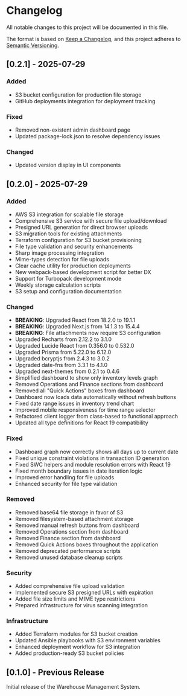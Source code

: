 # Changelog

All notable changes to this project will be documented in this file.

The format is based on [Keep a Changelog](https://keepachangelog.com/en/1.0.0/),
and this project adheres to [Semantic Versioning](https://semver.org/spec/v2.0.0.html).

## [0.2.1] - 2025-07-29

### Added
- S3 bucket configuration for production file storage
- GitHub deployments integration for deployment tracking

### Fixed
- Removed non-existent admin dashboard page
- Updated package-lock.json to resolve dependency issues

### Changed
- Updated version display in UI components

## [0.2.0] - 2025-07-29

### Added
- AWS S3 integration for scalable file storage
- Comprehensive S3 service with secure file upload/download
- Presigned URL generation for direct browser uploads
- S3 migration tools for existing attachments
- Terraform configuration for S3 bucket provisioning
- File type validation and security enhancements
- Sharp image processing integration
- Mime-types detection for file uploads
- Clear cache utility for production deployments
- New webpack-based development script for better DX
- Support for Turbopack development mode
- Weekly storage calculation scripts
- S3 setup and configuration documentation

### Changed
- **BREAKING**: Upgraded React from 18.2.0 to 19.1.1
- **BREAKING**: Upgraded Next.js from 14.1.3 to 15.4.4
- **BREAKING**: File attachments now require S3 configuration
- Upgraded Recharts from 2.12.2 to 3.1.0
- Upgraded Lucide React from 0.356.0 to 0.532.0
- Upgraded Prisma from 5.22.0 to 6.12.0
- Upgraded bcryptjs from 2.4.3 to 3.0.2
- Upgraded date-fns from 3.3.1 to 4.1.0
- Upgraded next-themes from 0.2.1 to 0.4.6
- Simplified dashboard to show only inventory levels graph
- Removed Operations and Finance sections from dashboard
- Removed all "Quick Actions" boxes from dashboard
- Dashboard now loads data automatically without refresh buttons
- Fixed date range issues in inventory trend chart
- Improved mobile responsiveness for time range selector
- Refactored client logger from class-based to functional approach
- Updated all type definitions for React 19 compatibility

### Fixed
- Dashboard graph now correctly shows all days up to current date
- Fixed unique constraint violations in transaction ID generation
- Fixed SWC helpers and module resolution errors with React 19
- Fixed month boundary issues in date iteration logic
- Improved error handling for file uploads
- Enhanced security for file type validation

### Removed
- Removed base64 file storage in favor of S3
- Removed filesystem-based attachment storage
- Removed manual refresh buttons from dashboard
- Removed Operations section from dashboard
- Removed Finance section from dashboard
- Removed Quick Actions boxes throughout the application
- Removed deprecated performance scripts
- Removed unused database cleanup scripts

### Security
- Added comprehensive file upload validation
- Implemented secure S3 presigned URLs with expiration
- Added file size limits and MIME type restrictions
- Prepared infrastructure for virus scanning integration

### Infrastructure
- Added Terraform modules for S3 bucket creation
- Updated Ansible playbooks with S3 environment variables
- Enhanced deployment workflow for S3 integration
- Added production-ready S3 bucket policies

## [0.1.0] - Previous Release

Initial release of the Warehouse Management System.